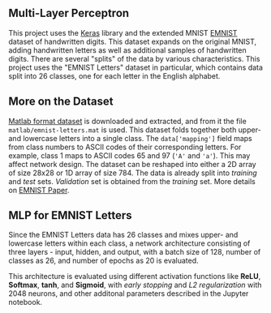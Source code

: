 ## Multi-Layer Perceptron

This project uses the [Keras] library and the extended MNIST [EMNIST] dataset of handwritten digits. This dataset​ expands on the original MNIST, adding handwritten letters as well as additional samples of handwritten digits. There are several "splits" of the data by various characteristics. This project uses the "EMNIST Letters" dataset in particular, which contains data split into 26 classes, one for each letter in the English alphabet.

## More on the Dataset

[​Matlab format dataset​] is downloaded and extracted, and from it the file `​matlab/emnist-letters.mat​` is used. This dataset folds together both upper- and lowercase letters into a single class. The `​data['mapping']`​ field maps from class numbers to ASCII codes of their corresponding letters. For example, class 1 maps to ASCII codes 65 and 97 (`​'A'`​ and `​'a'`​). This may affect network design. The dataset can be reshaped into either a 2D array of size 28x28 or 1D array of size 784. The data is already split into *training* and *test* sets. *Validation* set is obtained from the *training* set. More details on [EMNIST Paper].

## MLP for EMNIST Letters

Since the EMNIST Letters data has 26 classes and mixes upper- and lowercase letters within each class, a network architecture consisting of three layers - input, hidden, and output, with a batch size of 128, number of classes as 26, and number of epochs as 20 is evaluated.

This architecture is evaluated using different activation functions like **ReLU**, **Softmax**, **tanh**, and **Sigmoid**, with *early stopping* and *L2 regularization* with 2048 neurons, and other additonal parameters described in the Jupyter notebook.


[Keras]: https://keras.io
[EMNIST]: https://www.nist.gov/itl/products-and-services/emnist-dataset
[EMNIST Paper]: https://arxiv.org/abs/1702.05373
[​Matlab format dataset​]: http://www.itl.nist.gov/iaui/vip/cs_links/EMNIST/matlab.zip
